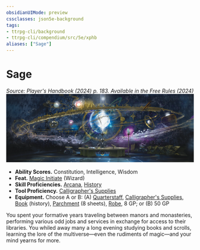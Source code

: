 ```yaml
---
obsidianUIMode: preview
cssclasses: json5e-background
tags:
- ttrpg-cli/background
- ttrpg-cli/compendium/src/5e/xphb
aliases: ["Sage"]
---
```

# Sage
*Source: Player's Handbook (2024) p. 183. Available in the Free Rules (2024)*  
![](3-Compendium/backgrounds/img/sage.webp#right)

- **Ability Scores.** Constitution, Intelligence, Wisdom  
- **Feat.** [Magic Initiate](3-Compendium/feats/magic-initiate-xphb.md) (Wizard)  
- **Skill Proficiencies.** [Arcana](3-Compendium/rules/skills.md#Arcana), [History](3-Compendium/rules/skills.md#History)  
- **Tool Proficiency.** [Calligrapher's Supplies](3-Compendium/items/calligraphers-supplies-xphb.md)  
- **Equipment.** Choose A or B: (A) [Quarterstaff](3-Compendium/items/quarterstaff-xphb.md), [Calligrapher's Supplies](3-Compendium/items/calligraphers-supplies-xphb.md), [Book](3-Compendium/items/book-xphb.md) (history), [Parchment](3-Compendium/items/parchment-xphb.md) (8 sheets), [Robe](3-Compendium/items/robe-xphb.md), 8 GP; or (B) 50 GP  

You spent your formative years traveling between manors and monasteries, performing various odd jobs and services in exchange for access to their libraries. You whiled away many a long evening studying books and scrolls, learning the lore of the multiverse—even the rudiments of magic—and your mind yearns for more.